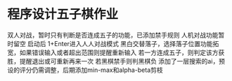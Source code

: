 # 程序设计五子棋作业
双人对战，暂时只有判断是否连成五子的功能，已添加禁手规则
人机对战功能暂时留空
启动后
1+Enter进入人人对战模式
黑白交替落子，选择落子位置功能拓宽，如果错误输入或者超出范围则提醒重新输入
若一方连成五子，则判定该方获胜，提醒退出或可重新再来一次
若黑棋禁手则判黑棋负
添加了一层搜索的ai，预设的评分仍需调整，后期添加min-max和alpha-beta剪枝
